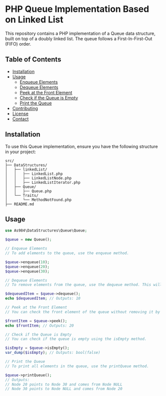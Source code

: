 # PHP Queue Implementation Based on Linked List

This repository contains a PHP implementation of a Queue data structure, built on top of a doubly linked list. The queue follows a First-In-First-Out (FIFO) order.

## Table of Contents
- [Installation](#installation)
- [Usage](#usage)
  - [Enqueue Elements](#enqueue-elements)
  - [Dequeue Elements](#dequeue-elements)
  - [Peek at the Front Element](#peek-at-the-front-element)
  - [Check if the Queue is Empty](#check-if-the-queue-is-empty)
  - [Print the Queue](#print-the-queue)
- [Contributing](#contributing)
- [License](#license)
- [Contact](#contact)

## Installation

To use this Queue implementation, ensure you have the following structure in your project:

```plaintext
src/
├── DataStructures/
│   ├── linkedList/
│   │   ├── LinkedList.php
│   │   ├── LinkedListNode.php
│   │   ├── LinkedListIterator.php
│   ├── Queue/
│   │   ├── Queue.php
│   └── Traits/
│       └── MethodNotFound.php
├── README.md
```
## Usage

```php
use As984\DataStructures\Queue\Queue;

$queue = new Queue();

// Enqueue Elements
// To add elements to the queue, use the enqueue method.

$queue->enqueue(10);
$queue->enqueue(20);
$queue->enqueue(30);

// Dequeue Elements
// To remove elements from the queue, use the dequeue method. This will remove and return the element at the front of the queue.

$dequeuedItem = $queue->dequeue();
echo $dequeuedItem; // Outputs: 10

// Peek at the Front Element
// You can check the front element of the queue without removing it by using the peek method.

$frontItem = $queue->peek();
echo $frontItem; // Outputs: 20

// Check if the Queue is Empty
// You can check if the queue is empty using the isEmpty method.

$isEmpty = $queue->isEmpty();
var_dump($isEmpty); // Outputs: bool(false)

// Print the Queue
// To print all elements in the queue, use the printQueue method.

$queue->printQueue();
// Outputs:
// Node 20 points to Node 30 and comes from Node NULL
// Node 30 points to Node NULL and comes from Node 20

```


